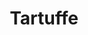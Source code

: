 ---
layout: chat
title: Tartuffe
img: https://upload.wikimedia.org/wikipedia/commons/thumb/f/fe/Moli%C3%A8re_-_Nicolas_Mignard_%281658%29.jpg/480px-Moli%C3%A8re_-_Nicolas_Mignard_%281658%29.jpg
permalink: /
play: 
  name: Le Tartuffe ou l’Imposteur
  description: La scène est à Paris, dans la maison d’Orgon.
  author: Molière
  characters:
    - name: Madame Pernelle
      description: mère d’Orgon.
      color: green
    - name: Orgon
      description: mari d’Elmire.
      color: orange
    - name: Elmire
      description: femme d’Orgon.
      color: blue
    - name: Damis
      description: fils d’Orgon.
      color: brown
    - name: Marianne
      description: fille d’Orgon.
      color: purple
    - name: Valère
      color: pink
    - name: Cléante
      description: beau-frère d’Orgon.
      color: pink
    - name: Tartuffe
      description: faux dévot.
      color: darkpink
    - name: Dorine
      descrition: suivante de Mariane.
      color: darkblue
    - name: Monsieur Loyal
      description: sergent.
      color: green
    - name: Un Exempt
      color: green
    - name: Filipote 
      description: servante de madame Pernelle.
      color: orange
  acts:
  - act: 1
    scenes:
    - scene: 1
      characters: 
        - character: Madame Pernelle
        - character: Elmire
        - character: Mariane
        - character: Cléante
        - character: Damis
        - character: Dorine
        - character: Flipote
      dialogues: 
      - character: Madame Pernelle
        replica: |-
          Allons, Flipote, allons, que d’eux je me délivre.
      - character: Elmire
        replica: |-
          Vous marchez d’un tel pas qu’on a peine à vous suivre.
      - character: Madame Pernelle
        replica: |-
          Laissez, ma bru, laissez, ne venez pas plus loin :
          Ce sont toutes façons dont je n’ai pas besoin.
      - character: Elmire
        replica: |-
          De ce que l’on vous doit envers vous l’on s’acquitte.
          Mais, ma mère, d’où vient que vous sortez si vite ?
      - character: Madame Pernelle
        replica: |-
          C’est que je ne puis voir tout ce ménage-ci,
          Et que de me complaire on ne prend nul souci.
          Oui, je sors de chez vous fort mal édifiée :
          Dans toutes mes leçons j’y suis contrariée.
          On n’y respecte rien, chacun y parle haut.
          Et c’est tout justement la cour du roi Pétaud.
      - character: Dorine
        replica: |-
          Si…
      - character: Madame Pernelle
        replica: |-
          Vous êtes, ma mie, une fille suivante,
          Un peu trop forte en gueule, et fort impertinente :
          Vous vous mêlez sur tout de dire votre avis.
      - character: Damis
        replica: |-
          Mais…
      - character: Madame Pernelle
        replica: |-
          Vous êtes un sot, en trois lettres, mon fils ;
          C’est moi qui vous le dis, qui suis votre grand-mère ;
          Et j’ai prédit cent fois à mon fils votre père,
          Que vous preniez tout l’air d’un méchant garnement,
          Et ne lui donneriez jamais que du tourment.
      - character: Mariane
        replica: |-
          Je crois…
      - character: Madame Pernelle
        replica: |-
          Mon Dieu ! sa sœur, vous faites la discrète,
          Et vous n’y touchez pas, tant vous semblez doucette ;
          Mais il n’est, comme on dit, pire eau que l’eau qui dort ;
          Et vous menez, sous chape, un train que je hais fort.
      - character: Elmire
        replica: |-
          Mais, ma mère…
      - character: Madame Pernelle
        replica: |-
          Ma bru qu’il ne vous en déplaise,
          Votre conduite en tout est tout à fait mauvaise ;
          Vous devriez leur mettre un bon exemple aux yeux,
          Et leur défunte mère en usait beaucoup mieux.
          Vous êtes dépensière ; et cet état me blesse,
          Que vous alliez vêtue ainsi qu’une princesse.
      - character: Cléante
        replica: |-
          Mais, Madame, après tout…
      - character: Madame Pernelle
        replica: |-
          Pour vous, Monsieur son frère,
          Je vous estime fort, vous aime et vous révère ;
          Mais enfin, si j’étais de mon fils, son époux,
          Je vous prierai bien fort de n’entrer point chez nous.
          Sans cesse vous prêchez des maximes de vivre
          Qui par d’honnêtes gens ne se doivent point suivre.
          Je vous parle un peu franc ; mais c’est là mon humeur,
          Et je ne mâche point ce que j’ai sur le cœur.
      - character: Damis
        replica: |-
          Votre Monsieur Tartuffe est bien heureux, sans doute…
      - character: Madame Pernelle
        replica: |-
          C’est un homme de bien, qu’il faut que l’on écoute ;
          Et je ne puis souffrir sans me mettre en courroux
          De le voir querellé par un fou comme vous.
      - character: Damis
        replica: |-
          Quoi ? je souffrirai, moi, qu’un cagot de critique
          Vienne usurper céans un pouvoir tyrannique,
          Et que nous ne puissions à rien nous divertir,
          Si ce beau Monsieur-là n’y daigne consentir.
      - character: Dorine
        replica: |-
          S’il le faut écouter et croire à ses maximes,
          On ne peut faire rien qu’on ne fasse des crimes ;
          Car il contrôle tout, ce critique zélé.
      - character: Madame Pernelle
        replica: |-
          Et tout ce qu’il contrôle est fort bien contrôlé.
          C’est au chemin du Ciel qu’il prétend vous conduire,
          Et mon fils à l’aimer vous devrait tous induire.
      - character: Damis
        replica: |-
          Non, voyez-vous, ma mère, il n’est père ni rien
          Qui me puisse obliger à lui vouloir du bien :
          Je trahirais mon cœur de parler d’autre sorte ;
          Sur ses façons de faire à tous coups je m’emporte ;
          J’en prévois une suite, et qu’avec ce pied plat
          Il faudra que j’en vienne à quelque grand éclat.
      - character: Dorine
        replica: |-
          Certes, c’est une chose aussi qui scandalise,
          De voir qu’un inconnu céans s’impatronise ;
          Qu’un gueux qui, quand il vint, n’avait pas de souliers,
          Et dont l’habit entier valait bien six deniers,
          En vienne jusque-là que de se méconnaître,
          De contrarier tout et de faire le maître.
      - character: Madame Pernelle
        replica: |-
          Eh ! merci de ma vie ! il en irait bien mieux
          Si tout se gouvernait par ses ordres pieux.
      - character: Dorine
        replica: |-
          Il passe pour un saint dans votre fantaisie.
          Tout son fait, croyez-moi, n’est rien qu’hypocrisie.
      - character: Madame Pernelle
        replica: |-
          Voyez la langue !
      - character: Dorine
        replica: |-
          À lui, non plus qu’à son Laurent,
          Je ne me fierais, moi, que sur un bon garant.
      - character: Madame Pernelle
        replica: |-
          J’ignore ce qu’au fond le serviteur peut être ;
          Mais pour homme de bien je garantis le maître.
          Vous ne lui voulez mal et ne le rebutez
          Qu’à cause qu’il vous dit à tous vos vérités.
          C’est contre le péché que son cœur se courrouce,
          Et l’intérêt du Ciel est tout ce qui le pousse.
      - character: Dorine
        replica: |-
          Oui ; mais pourquoi, surtout depuis un certain temps,
          Ne saurait-il souffrir qu’aucun hante céans ?
          En quoi blesse le Ciel une visite honnête,
          Pour en faire un vacarme à nous rompre la tête ?
      - character: Madame Pernelle
        replica: |-
          Taisez-vous, et songez aux choses que vous dites.
          Ce n’est pas lui tout seul qui blâme ces visites.
          Tout ce tracas qui suit les gens que vous hantez,
          Ces carrosses sans cesse à la porte plantés,
          Et de tant de laquais le bruyant assemblage,
          Font un éclat fâcheux dans tout le voisinage.
          Je veux croire qu’au fond il ne se passe rien ;
          Mais, enfin, on en parle, et cela n’est pas bien.
      - character: Cléante
        replica: |-
          Eh ! voulez-vous, Madame, empêcher qu’on ne cause ?
          Ce serait dans la vie une fâcheuse chose,
          Si pour les sots discours où l’on peut être mis,
          Il fallait renoncer à ses meilleurs amis.
          Et quand même on pourrait se résoudre à le faire,
          Croiriez-vous obliger tout le monde à se taire ?
          Contre la médisance il n’est point de rempart.
          À tous les sots caquets n’ayons donc nul égard ;
          Efforçons-nous de vivre avec toute innocence.
          Et laissons aux causeurs une pleine licence.
      - character: Dorine
        replica: |-
          Daphné, notre voisine, et son petit époux
          Ne seraient-ils point ceux qui parlent mal de nous ?
          Ceux de qui la conduite offre le plus à rire
          Sont toujours sur autrui les premiers à médire.
          Des actions d’autrui, teintes de leurs couleurs,
          Ils pensent dans le monde autoriser les leurs,
          Et sous le faux espoir de quelque ressemblance,
          Aux intrigues qu’ils ont donner de l’innocence,
          Ou faire ailleurs tomber quelques traits partagés
          De ce blâme public dont ils sont trop chargés.
      - character: Madame Pernelle
        to: Elmire
        replica: |-
          Voilà les contes bleus qu’il vous faut pour vous plaire.
          Ma bru, l’on est chez vous contrainte de se taire,
          Car Madame, à jaser, tient le dé tout le jour.
          Mais enfin je prétends discourir à mon tour :
          Je vous dis que mon fils n’a rien fait de plus sage
          Qu’en recueillant chez soi ce dévot personnage ;
          Que le Ciel au besoin l’a céans envoyé
          Pour redresser à tous votre esprit fourvoyé ;
          Que pour votre salut vous le devez entendre ;
          Et qu’il ne reprend rien qui ne soit à reprendre.
          Ces visites, ces bals, ces conversations,
          Sont du malin esprit toutes inventions.
          Là, jamais on n’entend de pieuses paroles ;
          Ce sont propos oisifs, chansons et fariboles ;
          Bien souvent le prochain en a sa bonne part,
          Et l’on y sait médire et du tiers et du quart.
          Enfin les gens sensés ont leurs têtes troublées
          De la confusion de telles assemblées :
          Mille caquets divers s’y font en moins de rien ;
          Et comme l’autre jour un docteur dit fort bien,
          C’est véritablement la tour de Babylone,
          Car chacun y babille, et tout du long de Faune :
          Et pour conter l’histoire où ce point l’engagea…
      - character: Madame Pernelle
        to: Elmire
        didascalia: Montrant Cléante
        replica: |-
          Voilà-t-il pas Monsieur qui ricane déjà !
          Allez chercher vos fous qui vous donnent à rire,
          Et sans… Adieu, ma bru, je ne veux plus rien dire.
          Sachez que pour céans j’en rabats de moitié,
          Et qu’il fera beau temps quand j’y mettrai le pied.
      - character: Madame Pernelle
        to: Elmire
        didascalia: Donnant un soufflet à Flipote
        replica: |-
          Allons, vous, vous rêvez, et bayez aux corneilles.
          Jour de Dieu ! je saurai vous frotter les oreilles.
          Marchons, gaupe, marchons.
    - scene: 2
      characters: 
        - character: Cléante
          color: blue
        - character: Dorine
          color: lime
      dialogues: 
      - character: Cléante
        replica: |-
          Je n’y veux point aller,
          De peur qu’elle ne vint encor me quereller.
          Que cette bonne femme…
      - character: Dorine
        replica: |-
          Ah ! certes, c’est dommage
          Qu’elle ne vous ouît tenir un tel langage :
          Elle vous dirait bien qu’elle vous trouve bon,
          Et qu’elle n’est point d’âge à lui donner ce nom.
      - character: Cléante
        replica: |-
          Comme elle s’est pour rien contre nous échauffée !
          Et que de son Tartuffe elle paraît coiffée !
      - character: Dorine
        replica: |-
          Oh ! vraiment tout cela n’est rien au prix du fils,
          Et si vous l’aviez vu, vous diriez : « C’est bien pis ! »
          Nos troubles l’avaient mis sur le pied d’homme sage,
          Et pour servir son prince il montra du courage ;
          Mais il est devenu comme un homme hébété,
          Depuis que de Tartuffe on le voit entêté ;
          Il l’appelle son frère, et l’aime dans son âme
          Cent fois plus qu’il ne fait mère, fils, fille et femme.
          C’est de tous ses secrets l’unique confident,
          Et de ses actions le directeur prudent ;
          Il le choie, il l’embrasse…
          Enfin il en est fou ; c’est son tout, son héros ;
          Il l’admire à tous coups, le cite à tout propos ;
          Ses moindres actions lui semblent des miracles,
          Et tous les mots qu’il dit sont pour lui des oracles.
          Lui, qui connaît sa dupe et qui veut en jouir,
          Par cent dehors fardés a l’art de l’éblouir ;
          Son cagotisme en tire à toute heure des sommes,
          Et prend droit de gloser sur tous tant que nous sommes.
          Il n’est pas jusqu’au fat qui lui sert de garçon
          Qui ne se mêle aussi de nous faire leçon ;
          Il vient nous sermonner avec des yeux farouches,
          Et jeter nos rubans, notre rouge et nos mouches.
          Le traître, l’autre jour, nous rompit de ses mains
          Un mouchoir qu’il trouva dans une Fleur des Saints ,
          Disant que nous mêlions, par un crime effroyable,
          Avec la sainteté les parures du diable.
---